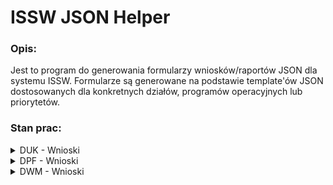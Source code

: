 # ISSW JSON Helper

### Opis:

Jest to program do generowania formularzy wniosków/raportów JSON dla systemu ISSW.
Formularze są generowane na podstawie template'ów JSON dostosowanych dla konkretnych działów, programów operacyjnych lub priorytetów.

### Stan prac:

<details>
<summary>DUK - Wnioski</summary>

### DUK - Wnioski
| Program operacyjny                    | Priorytet                                     | Metedane wniosku | I. Dane podstawowe | II. Dane wnioskodawcy | III. Zakres przedsięwzięcia | IV. Źródła finansowania | V. Oświadczenia | VI. Załączniki | VII. Kosztorys przedsięwzięcia | VIII. Harmonogram | 
|---------------------------------------|-----------------------------------------------|------------------|--------------------|-----------------------|-----------------------------|-------------------------|-----------------|----------------|--------------------------------|-------------------|
| II. Edukacja filmowa                  | I. Szkoły wyższe i podyplomowe                | [x]              | [x]                | [x]                   | [x]                         | [x]                     | [x]             | [x]            |                                | [x]               |
|                                       | II. Edukacja w szkołach średnich i zawodowych | [x]              | [x]                | [x]                   | [x]                         | [x]                     | [x]             | [x]            |                                | [x]               |
|                                       | III. Edukacja i kształcenie profesjonalne     | [x]              | [x]                | [x]                   | [x]                         | [x]                     | [x]             | [x]            |                                | [x]               |
|                                       | IV. Edukacja w kinach                         | [x]              | [x]                | [x]                   | [x]                         | [x]                     | [x]             | [x]            |                                | [x]               |
| III. Upowszechnianie kultury filmowej | I. Festiwale filmowe                          | [x]              | [x]                | [x]                   | [x]                         | [x]                     | [x]             | [x]            |                                | [x]               |
|                                       | II. Inicjatywy filmowe                        | [x]              | [x]                | [x]                   | [x]                         | [x]                     | [x]             | [x]            |                                | [x]               |
|                                       | III. Literatura i czasopisma o filmie         | [x]              | [x]                | [x]                   | [x]                         | [x]                     | [x]             | [x]            |                                | [x]               |
|                                       | IV. Rekonstrukcja cyfrowa                     | [x]              | [x]                | [x]                   | [x]                         | [x]                     | [x]             | [x]            |                                | [x]               |
|                                       | V. Badania rynku audiowizualnego              | [x]              | [x]                | [x]                   | [x]                         | [x]                     | [x]             | [x]            |                                | [x]               |
|                                       | VI. Dystrybucja filmów dokumentalnych         | [x]              | [x]                | [x]                   | [x]                         | [x]                     | [x]             | [x]            |                                | [x]               |
| IV. Rozwój kin                        | I. Modernizacja kin                           | [x]              | [x]                | [x]                   | [x]                         | [x]                     | [x]             |                |                                | [x]               |
|                                       | II. Cyfryzacja kin                            | [x]              | [x]                | [x]                   | [x]                         | [x]                     | [x]             |                |                                | [x]               |

</details>

<details>
<summary>DPF - Wnioski</summary>

### DPF - Wnioski

| Program operacyjny   | Priorytet                                                     | Metadane wniosku | I. Dane podstawowe | II. Dane wnioskodawcy | III. Informacje | IV. Termin realizacji | V. Dane finansowe | VI. Dane dodatkowe | VII. Załączniki | VIII. Oświadczenia |
|----------------------|---------------------------------------------------------------|------------------|--------------------|-----------------------|-----------------|-----------------------|-------------------|--------------------|-----------------|--------------------|
| I. Produkcja filmowa | I. Stypendia scenriuszowe                                     | [x]              | [x]                | [x]                   |                 |                       |                   |                    |                 |                    |    
|                      | II. Rozwój projektów filmowych                                | [x]              |                    |                       |                 |                       |                   |                    |                 |                    |    
|                      | III. Produkcja filmów fabularnych                             | [x]              |                    |                       |                 |                       |                   |                    |                 |                    |    
|                      | IV. Produkcja filmów dokumentalnych                           | [x]              |                    |                       |                 |                       |                   |                    |                 |                    |    
|                      | V. Produkcja filmów animowanych                               | [x]              |                    |                       |                 |                       |                   |                    |                 |                    |    
|                      | VI. Produkcja koprodukcji mniejszościowych                    | [x]              |                    |                       |                 |                       |                   |                    |                 |                    |    
|                      | VII. Produkcja filmów kina familijnego                        | [x]              |                    |                       |                 |                       |                   |                    |                 |                    |    
|                      | VIII. Produkcja filmów fabularnych pełnometrażowych - DEBIUTY |                  |                    |                       |                 |                       |                   |                    |                 |                    |
| List intencyjny      | X. Produkcja filmów fabularnych                               |                  |                    |                       |                 |                       |                   |                    |                 |                    |    
|                      | X. Produkcja filmów dokumentalnych                            |                  |                    |                       |                 |                       |                   |                    |                 |                    |    
|                      | X. Produkcja filmów animowanych                               |                  |                    |                       |                 |                       |                   |                    |                 |                    |    
|                      | X. Koprodukcja międzynarodowa miejszościowa                   |                  |                    |                       |                 |                       |                   |                    |                 |                    |    
|                      | X. Produkcja filmów kina familijnego                          |                  |                    |                       |                 |                       |                   |                    |                 |                    |    
|                      | X. Produkcja filmów fabularnych pełnometrażowych              |                  |                    |                       |                 |                       |                   |                    |                 |                    |    

</details>

<details>
<summary>DWM - Wnioski</summary>

### DWM - Wnioski

| Program operacyjny                                  | Priorytet                                            | I. Nazwa programu i priorytetu | II. Nazwa przedsięwzięcia | III. Informacje o wnioskodawcy | IV. Dorobek wnioskodawcy | V. Opis przedsięwzięcia | VI. Logotyp PISF | VII. Efekty realizacji | VIII. Inne informacje | IX. Koszty przedsięwzięcia | X. Oświadczenia | XI. Załączniki | XII. Harmonogram |
|-----------------------------------------------------|------------------------------------------------------|--------------------------------|---------------------------|--------------------------------|--------------------------|-------------------------|------------------|------------------------|-----------------------|----------------------------|-----------------|----------------|------------------|    
| I. Promocja polskiej twórczości filmowej za granicą | I. Stypendia zagraniczne                             |                                |                           |                                |                          |                         |                  |                        |                       |                            |                 |                |                  |
|                                                     | II. Promocja polskiej twórczości filmowej za granicą |                                |                           |                                |                          |                         |                  |                        |                       |                            |                 |                |                  |

</details>
